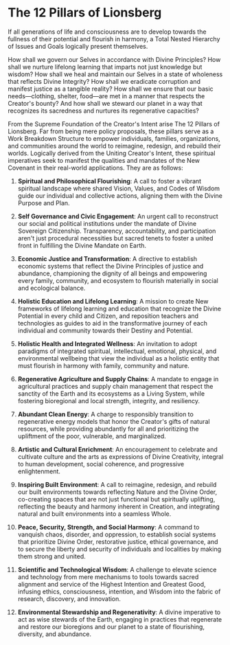 # The 12 Pillars of Lionsberg

If all generations of life and consciousness are to develop towards the fullness of their potential and flourish in harmony, a Total Nested Hierarchy of Issues and Goals logically present themselves. 

How shall we govern our Selves in accordance with Divine Principles? How shall we nurture lifelong learning that imparts not just knowledge but wisdom? How shall we heal and maintain our Selves in a state of wholeness that reflects Divine Integrity? How shall we eradicate corruption and manifest justice as a tangible reality? How shall we ensure that our basic needs—clothing, shelter, food—are met in a manner that respects the Creator's bounty? And how shall we steward our planet in a way that recognizes its sacredness and nurtures its regenerative capacities?

From the Supreme Foundation of the Creator's Intent arise The 12 Pillars of Lionsberg. Far from being mere policy proposals, these pillars serve as a Work Breakdown Structure to empower individuals, families, organizations, and communities around the world to reimagine, redesign, and rebuild their worlds. Logically derived from the Uniting Creator's Intent, these spiritual imperatives seek to manifest the qualities and mandates of the New Covenant in their real-world applications. They are as follows:

1. **Spiritual and Philosophical Flourishing**: A call to foster a vibrant spiritual landscape where shared Vision, Values, and Codes of Wisdom guide our individual and collective actions, aligning them with the Divine Purpose and Plan.
    
2. **Self Governance and Civic Engagement**: An urgent call to reconstruct our social and political institutions under the mandate of Divine Sovereign Citizenship. Transparency, accountability, and participation aren't just procedural necessities but sacred tenets to foster a united front in fulfilling the Divine Mandate on Earth.
    
3. **Economic Justice and Transformation**: A directive to establish economic systems that reflect the Divine Principles of justice and abundance, championing the dignity of all beings and empowering every family, community, and ecosystem to flourish materially in social and ecological balance.
    
4. **Holistic Education and Lifelong Learning**: A mission to create New frameworks of lifelong learning and education that recognize the Divine Potential in every child and Citizen, and reposition teachers and technologies as guides to aid in the transformative journey of each individual and community towards their Destiny and Potential.
    
5. **Holistic Health and Integrated Wellness**: An invitation to adopt  paradigms of integrated spiritual, intellectual, emotional, physical, and environmental wellbeing that view the individual as a holistic entity that must flourish in harmony with family, community and nature.
    
6. **Regenerative Agriculture and Supply Chains**: A mandate to engage in agricultural practices and supply chain management that respect the sanctity of the Earth and its ecosystems as a Living System, while fostering bioregional and local strength, integrity, and resiliency.
    
7. **Abundant Clean Energy**: A charge to responsibly transition to regenerative energy models that honor the Creator's gifts of natural resources, while providing abundantly for all and prioritizing the upliftment of the poor, vulnerable, and marginalized.
    
8. **Artistic and Cultural Enrichment**: An encouragement to celebrate and cultivate culture and the arts as expressions of Divine Creativity, integral to human development, social coherence, and progressive enlightenment.
    
9. **Inspiring Built Environment**: A call to reimagine, redesign, and rebuild our built environments towards reflecting Nature and the Divine Order, co-creating spaces that are not just functional but spiritually uplifting, reflecting the beauty and harmony inherent in Creation, and integrating natural and built environments into a seamless Whole.
    
10. **Peace, Security, Strength, and Social Harmony**: A command to vanquish chaos, disorder, and oppression, to establish social systems that prioritize Divine Order, restorative justice, ethical governance, and to secure the liberty and security of individuals and localities by making them strong and united. 
    
11. **Scientific and Technological Wisdom**: A challenge to elevate science and technology from mere mechanisms to tools towards sacred alignment and service of the Highest Intention and Greatest Good, infusing ethics, consciousness, intention, and Wisdom into the fabric of research, discovery, and innovation. 
    
12. **Environmental Stewardship and Regenerativity**: A divine imperative to act as wise stewards of the Earth, engaging in practices that regenerate and restore our bioregions and our planet to a state of flourishing, diversity, and abundance.